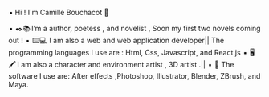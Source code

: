  
 ▪️ Hi ! I'm Camille Bouchacot 👋

 ▪️  ✒️📚  I’m a author, poetess , and novelist , Soon my first two novels coming out !
 ▪️  ⌨️💻  I am also a web and web application developer|| The programming languages I use are : Html, Css, Javascript, and React.js
 ▪️  🖥️🖍️  I am also a character and environment artist , 3D artist .||
 ▪️   🧰   The software I use are: After effects ,Photoshop, Illustrator, Blender, ZBrush, and Maya.

